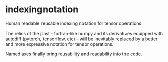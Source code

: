 # indexingnotation
Human readable reusable indexing notation for tensor operations.

The relics of the past - fortran-like numpy and its derivatives equipped with autodiff (pytorch, tensorflow, etc) - will be inevitably replaced by a better and more expressive notation for tensor operations. 
 
 Named axes finally bring reusability and readability into the code.
